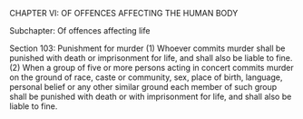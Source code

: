 CHAPTER VI: OF OFFENCES AFFECTING THE HUMAN BODY

Subchapter: Of offences affecting life

Section 103: Punishment for murder
(1) Whoever commits murder shall be punished with death or imprisonment for life, and shall also be liable to fine. (2) When a group of five or more persons acting in concert commits murder on the ground of race, caste or community, sex, place of birth, language, personal belief or any other similar ground each member of such group shall be punished with death or with imprisonment for life, and shall also be liable to fine.

